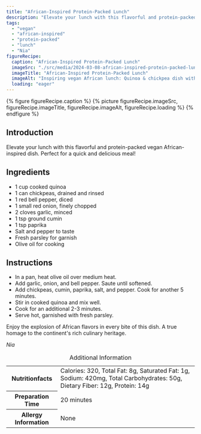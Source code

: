 ```yaml
---
title: "African-Inspired Protein-Packed Lunch"
description: "Elevate your lunch with this flavorful and protein-packed vegan African-inspired dish. Perfect for a quick and delicious meal!"
tags:
  - "vegan"
  - "african-inspired"
  - "protein-packed"
  - "lunch"
  - "Nia"
figureRecipe: 
  caption: "African-Inspired Protein-Packed Lunch"
  imageSrc: "./src/media/2024-03-08-african-inspired-protein-packed-lunch-7837.png"
  imageTitle: "African-Inspired Protein-Packed Lunch"
  imageAlt: "Inspiring vegan African lunch: Quinoa & chickpea dish with bell pepper, spices, and fresh parsley on a serene table setting."
  loading: "eager"
---
```


{% figure figureRecipe.caption %}
{% picture figureRecipe.imageSrc, figureRecipe.imageTitle, figureRecipe.imageAlt, figureRecipe.loading %}
{% endfigure %}

## Introduction

Elevate your lunch with this flavorful and protein-packed vegan African-inspired dish. Perfect for a quick and delicious meal!

## Ingredients

- 1 cup cooked quinoa
- 1 can chickpeas, drained and rinsed
- 1 red bell pepper, diced
- 1 small red onion, finely chopped
- 2 cloves garlic, minced
- 1 tsp ground cumin
- 1 tsp paprika
- Salt and pepper to taste
- Fresh parsley for garnish
- Olive oil for cooking

## Instructions

- In a pan, heat olive oil over medium heat.
- Add garlic, onion, and bell pepper. Saute until softened.
- Add chickpeas, cumin, paprika, salt, and pepper. Cook for another 5 minutes.
- Stir in cooked quinoa and mix well.
- Cook for an additional 2-3 minutes.
- Serve hot, garnished with fresh parsley.

Enjoy the explosion of African flavors in every bite of this dish. A true homage to the continent's rich culinary heritage.

*Nia*

<table><caption class='sr-only'>Additional Information</caption><tr><th>Nutritionfacts</th><td>Calories: 320, Total Fat: 8g, Saturated Fat: 1g, Sodium: 420mg, Total Carbohydrates: 50g, Dietary Fiber: 12g, Protein: 14g&nbsp;</td></tr><tr><th>Preparation Time</th><td>20 minutes&nbsp;</td></tr><tr><th>Allergy Information</th><td>None&nbsp;</td></tr></table>

